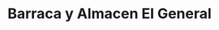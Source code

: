 ---
title: "Barraca y Almacen El General"
url: /colonia-del-sacramento/barraca-y-almacen-el-general/
shop: Lebensmittel
---